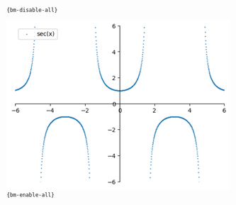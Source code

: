 `{bm-disable-all}`

![Graph(s) of sec(x)](calculus_8cc2a242a91ca6edc63c8aaf9ed5d586.png)
`{bm-enable-all}`

